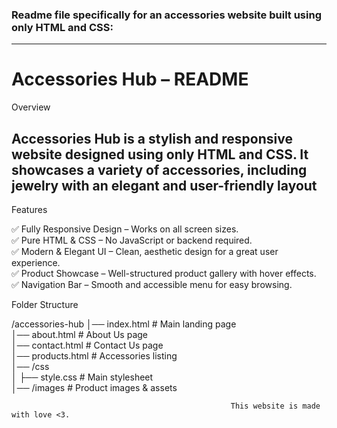  <h3>Readme file specifically for an accessories website built using only HTML and CSS:</h3>


---

<h1>Accessories Hub – README</h1>

Overview

<h2>Accessories Hub is a stylish and responsive website designed using only HTML and CSS. It showcases a variety of accessories, including jewelry with an elegant and user-friendly layout</h2>

Features

✅ Fully Responsive Design – Works on all screen sizes.
<br>
✅ Pure HTML & CSS – No JavaScript or backend required.
<br>
✅ Modern & Elegant UI – Clean, aesthetic design for a great user experience.
<br>
✅ Product Showcase – Well-structured product gallery with hover effects.
<br>
✅ Navigation Bar – Smooth and accessible menu for easy browsing.



Folder Structure

/accessories-hub
│── index.html          # Main landing page  
│── about.html          # About Us page  
│── contact.html        # Contact Us page  
│── products.html       # Accessories listing  
│── /css  
│   ├── style.css       # Main stylesheet  
│── /images             # Product images & assets

                                                     This website is made with love <3.
